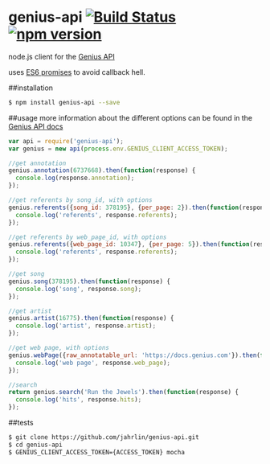 # genius-api [![Build Status](https://travis-ci.org/jahrlin/genius-api.svg?branch=master)](https://travis-ci.org/jahrlin/genius-api) [![npm version](https://badge.fury.io/js/genius-api.svg)](http://badge.fury.io/js/genius-api)

node.js client for the [Genius API](https://docs.genius.com)

uses [ES6 promises](https://developer.mozilla.org/en-US/docs/Web/JavaScript/Reference/Global_Objects/Promise) to avoid callback hell.

##installation
```bash
$ npm install genius-api --save
```

##usage
more information about the different options can be found in the [Genius API docs](https://docs.genius.com/)
```js
var api = require('genius-api');
var genius = new api(process.env.GENIUS_CLIENT_ACCESS_TOKEN);

//get annotation
genius.annotation(6737668).then(function(response) {
  console.log(response.annotation);
});

//get referents by song_id, with options
genius.referents({song_id: 378195}, {per_page: 2}).then(function(response) {
  console.log('referents', response.referents);
});

//get referents by web_page_id, with options
genius.referents({web_page_id: 10347}, {per_page: 5}).then(function(response) {
  console.log('referents', response.referents);
});

//get song
genius.song(378195).then(function(response) {
  console.log('song', response.song);  
});

//get artist
genius.artist(16775).then(function(response) {
  console.log('artist', response.artist);
});

//get web page, with options
genius.webPage({raw_annotatable_url: 'https://docs.genius.com'}).then(function(response) {
  console.log('web page', response.web_page);
});

//search
return genius.search('Run the Jewels').then(function(response) {
  console.log('hits', response.hits);
});
```

##tests
```bash
$ git clone https://github.com/jahrlin/genius-api.git
$ cd genius-api
$ GENIUS_CLIENT_ACCESS_TOKEN={ACCESS_TOKEN} mocha
```
